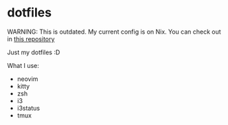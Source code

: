 # dotfiles

WARNING: This is outdated. My current config is on Nix. You can check out in [this repository](https://github.com/tomiock/nix-config/)

Just my dotfiles :D

What I use:
- neovim
- kitty
- zsh
- i3
- i3status
- tmux
